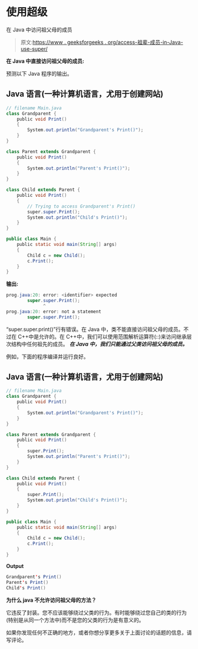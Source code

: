 # 使用超级

在 Java 中访问祖父母的成员

> 原文:[https://www . geeksforgeeks . org/access-祖辈-成员-in-Java-use-super/](https://www.geeksforgeeks.org/accessing-grandparents-member-in-java-using-super/)

**在 Java 中直接访问祖父母的成员:**

预测以下 Java 程序的输出。

## Java 语言(一种计算机语言，尤用于创建网站)

```java
// filename Main.java
class Grandparent {
    public void Print()
    {
        System.out.println("Grandparent's Print()");
    }
}

class Parent extends Grandparent {
    public void Print()
    {
        System.out.println("Parent's Print()");
    }
}

class Child extends Parent {
    public void Print()
    {
        // Trying to access Grandparent's Print()
        super.super.Print();
        System.out.println("Child's Print()");
    }
}

public class Main {
    public static void main(String[] args)
    {
        Child c = new Child();
        c.Print();
    }
}
```

**输出:**

```java
prog.java:20: error: <identifier> expected
        super.super.Print();
              ^
prog.java:20: error: not a statement
        super.super.Print(); 
```

“super.super.print()”行有错误。在 Java 中，类不能直接访问祖父母的成员。不过在 C++中是允许的。在 C++中，我们可以使用范围解析运算符(::)来访问继承层次结构中任何祖先的成员。 ***在 Java 中，我们只能通过父类访问祖父母的成员。***

例如，下面的程序编译并运行良好。

## Java 语言(一种计算机语言，尤用于创建网站)

```java
// filename Main.java
class Grandparent {
    public void Print()
    {
        System.out.println("Grandparent's Print()");
    }
}

class Parent extends Grandparent {
    public void Print()
    {
        super.Print();
        System.out.println("Parent's Print()");
    }
}

class Child extends Parent {
    public void Print()
    {
        super.Print();
        System.out.println("Child's Print()");
    }
}

public class Main {
    public static void main(String[] args)
    {
        Child c = new Child();
        c.Print();
    }
}
```

**Output**

```java
Grandparent's Print()
Parent's Print()
Child's Print()

```

**为什么 java 不允许访问祖父母的方法？**

它违反了封装。您不应该能够绕过父类的行为。有时能够绕过您自己的类的行为(特别是从同一个方法中)而不是您的父类的行为是有意义的。

如果你发现任何不正确的地方，或者你想分享更多关于上面讨论的话题的信息，请写评论。